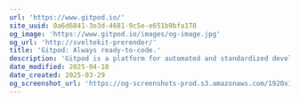 ```yaml
---
url: 'https://www.gitpod.io/'
site_uuid: 0a6d6841-3e3d-4681-9c5e-e651b9bfa178
og_image: 'https://www.gitpod.io/images/og-image.jpg'
og_url: 'http://sveltekit-prerender/'
title: 'Gitpod: Always ready-to-code.'
description: 'Gitpod is a platform for automated and standardized development environments. Available self-hosted in 3 minutes, or run locally on your laptop.'
date_modified: 2025-04-18
date_created: 2025-03-29
og_screenshot_url: 'https://og-screenshots-prod.s3.amazonaws.com/1920x1080/80/false/81a09322819ddb6f8213a8c377c445c872f92859cf6ace1c80d6ce8f735080b3.jpeg'
---
```


